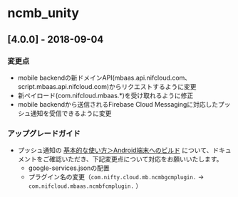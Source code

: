 # ncmb_unity

## [4.0.0] - 2018-09-04

### 変更点
- mobile backendの新ドメインAPI(mbaas.api.nifcloud.com、script.mbaas.api.nifcloud.com)からリクエストするように変更
- 新ペイロード(com.nifcloud.mbaas.*)を受け取れるように修正
- mobile backendから送信されるFirebase Cloud Messagingに対応したプッシュ通知を受信できるように変更

### アップグレードガイド
- プッシュ通知の [基本的な使い方＞Android端末へのビルド](https://mbaas.nifcloud.com/doc/current/push/basic_usage_unity.html#Android端末へのビルド) について、ドキュメントをご確認いただき、下記変更点について対応をお願いいたします。
  - google-services.jsonの配置
  - プラグイン名の変更（`com.nifty.cloud.mb.ncmbgcmplugin.` → `com.nifcloud.mbaas.ncmbfcmplugin.` ）

